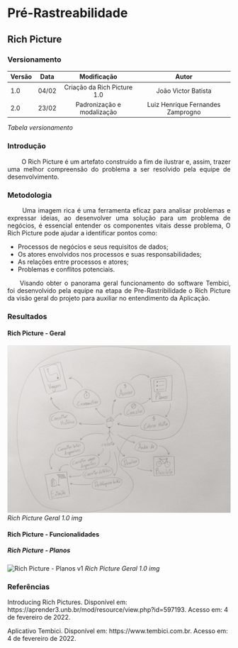 # Pré-Rastreabilidade

## Rich Picture

### Versionamento

| Versão | Data | Modificação | Autor |
|-|-|:-:|:-:|
| 1.0 | 04/02 |  Criação da Rich Picture 1.0 |  João Victor Batista |
| 2.0 | 23/02 | Padronização e modalização | Luiz Henrique Fernandes Zamprogno |

*Tabela versionamento*

### Introdução

<p align="justify">&emsp;&emsp; O Rich Picture é um artefato construído a fim de ilustrar e, assim, trazer uma melhor compreensão do problema a ser resolvido pela equipe de desenvolvimento.

### Metodologia

<p align="justify">&emsp;&emsp; Uma imagem rica é uma ferramenta eficaz para analisar problemas e expressar ideias, ao desenvolver uma solução para um problema de negócios, é essencial entender os componentes vitais desse problema, O Rich Picture pode ajudar a identificar pontos como:</p>

- Processos de negócios e seus requisitos de dados;
- Os atores envolvidos nos processos e suas responsabilidades;
- As relações entre processos e atores;
- Problemas e conflitos potenciais.

<p align="justify">&emsp;&emsp;Visando obter o panorama geral funcionamento do software Tembici, foi desenvolvido pela equipe na etapa de Pre-Rastribilidade o Rich Picture da visão geral do projeto para auxiliar no entendimento da Aplicação.</p>

### Resultados

#### Rich Picture - Geral

![Rich Picture Geral v1](../assets/pre-rastreabilidade/richPictureV1.jpg)
*Rich Picture Geral 1.0 img*


#### Rich Picture - Funcionalidades

##### Rich Picture - Planos

![Rich Picture - Planos v1](../assets/pre-rastreabilidade/richPicturePlanosV1.png)
*Rich Picture Geral 1.0 img*

### Referências 

<p>Introducing Rich Pictures. Disponível em: https://aprender3.unb.br/mod/resource/view.php?id=597193. Acesso em: 4 de fevereiro de 2022.
<p>Aplicativo Tembici. Disponível em: https://www.tembici.com.br. Acesso em: 4 de fevereiro de 2022.

